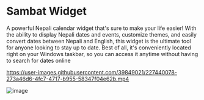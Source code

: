 # Sambat Widget
A powerful Nepali calendar widget that's sure to make your life easier! With the ability to display Nepali dates and events, customize themes, and easily convert dates between Nepali and English, this widget is the ultimate tool for anyone looking to stay up to date. Best of all, it's conveniently located right on your Windows taskbar, so you can access it anytime without having to search for dates online


https://user-images.githubusercontent.com/39849021/227440078-273a46d6-4fc7-4717-b955-58347f04e62b.mp4



![image](https://user-images.githubusercontent.com/39849021/227438666-bde511ae-6134-4b8a-a513-9da6eb6ba7a5.png)
